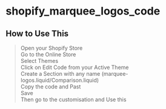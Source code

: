 # shopify_marquee_logos_code
## How to Use This 
> Open your Shopify Store <br>
> Go to the Online Store <br>
> Select Themes <br>
> Click on Edit Code from your Active Theme <br>
> Create a Section with any name (marquee-logos.liquid/Comparison.liquid) <br>
> Copy the code and Past <br>
> Save <br>
Then go to the customisation and Use this <br>

###
